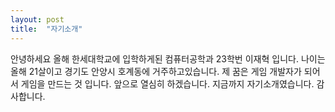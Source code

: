```yaml
---
layout: post
title:  "자기소개"
---
```

안녕하세요 올해 한세대학교에 입학하게된 컴퓨터공학과 23학번 이재혁 입니다. 
나이는 올해 21살이고 경기도 안양시 호계동에 거주하고있습니다. 
제 꿈은 게임 개발자가 되어서 게임을 만드는 것 입니다. 
앞으로 열심히 하겠습니다. 
지금까지 자기소개였습니다.
감사합니다. 
